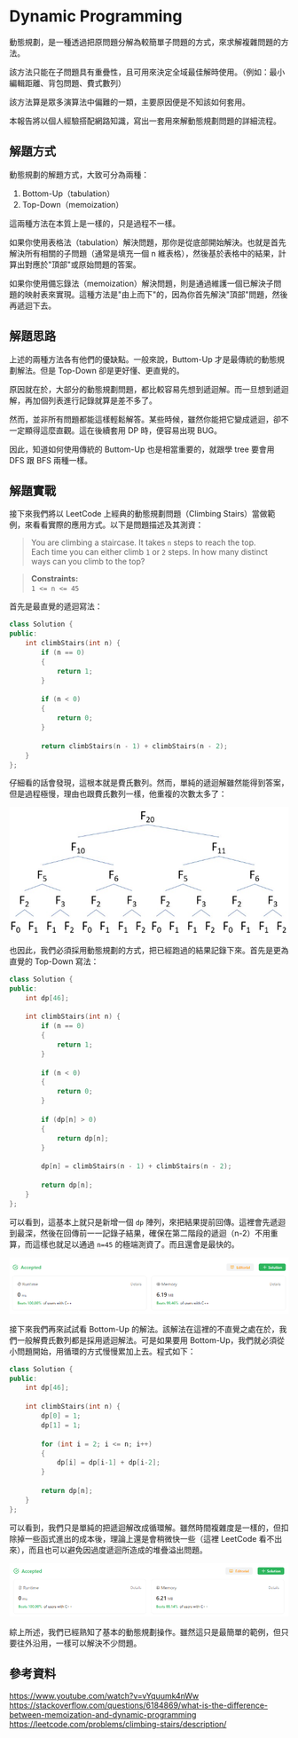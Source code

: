 # Dynamic Programming

動態規劃，是一種透過把原問題分解為較簡單子問題的方式，來求解複雜問題的方法。

該方法只能在子問題具有重疊性，且可用來決定全域最佳解時使用。（例如：最小編輯距離、背包問題、費式數列）

該方法算是眾多演算法中偏難的一類，主要原因便是不知該如何套用。

本報告將以個人經驗搭配網路知識，寫出一套用來解動態規劃問題的詳細流程。

## 解題方式

動態規劃的解題方式，大致可分為兩種：

1. Bottom-Up（tabulation）
2. Top-Down（memoization）

這兩種方法在本質上是一樣的，只是過程不一樣。

如果你使用表格法（tabulation）解決問題，那你是從底部開始解決。也就是首先解決所有相關的子問題（通常是填充一個 n 維表格），然後基於表格中的結果，計算出對應於"頂部"或原始問題的答案。

如果你使用備忘錄法（memoization）解決問題，則是通過維護一個已解決子問題的映射表來實現。這種方法是"由上而下"的，因為你首先解決"頂部"問題，然後再遞迴下去。

## 解題思路

上述的兩種方法各有他們的優缺點。一般來說，Buttom-Up 才是最傳統的動態規劃解法。但是 Top-Down 卻是更好懂、更直覺的。

原因就在於，大部分的動態規劃問題，都比較容易先想到遞迴解。而一旦想到遞迴解，再加個列表進行記錄就算是差不多了。

然而，並非所有問題都能這樣輕鬆解答。某些時候，雖然你能把它變成遞迴，卻不一定顯得這麼直觀。這在後續套用 DP 時，便容易出現 BUG。

因此，知道如何使用傳統的 Buttom-Up 也是相當重要的，就跟學 tree 要會用 DFS 跟 BFS 兩種一樣。

## 解題實戰

接下來我們將以 LeetCode 上經典的動態規劃問題（Climbing Stairs）當做範例，來看看實際的應用方式。以下是問題描述及其測資：

> You are climbing a staircase. It takes `n` steps to reach the top.  
> Each time you can either climb `1` or `2` steps. In how many distinct ways can you climb to the top?

> **Constraints:**  
> `1 <= n <= 45`

首先是最直覺的遞迴寫法：

```cpp
class Solution {
public:
    int climbStairs(int n) {
        if (n == 0)
        {
            return 1;
        }

        if (n < 0)
        {
            return 0;
        }

        return climbStairs(n - 1) + climbStairs(n - 2);
    }
};
```

仔細看的話會發現，這根本就是費氏數列。然而，單純的遞迴解雖然能得到答案，但是過程極慢，理由也跟費氏數列一樣，他重複的次數太多了：

![Alt text](fibonacci.jpg)

也因此，我們必須採用動態規劃的方式，把已經跑過的結果記錄下來。首先是更為直覺的 Top-Down 寫法：

```cpp
class Solution {
public:
    int dp[46];

    int climbStairs(int n) {
        if (n == 0)
        {
            return 1;
        }

        if (n < 0)
        {
            return 0;
        }

        if (dp[n] > 0)
        {
            return dp[n];
        }

        dp[n] = climbStairs(n - 1) + climbStairs(n - 2);

        return dp[n];
    }
};
```

可以看到，這基本上就只是新增一個 `dp` 陣列，來把結果提前回傳。這裡會先遞迴到最深，然後在回傳前一一記錄子結果，確保在第二階段的遞迴（n-2）不用重算，而這樣也就足以通過 `n=45` 的極端測資了。而且還會是最快的。

![Alt text](image-9.png)

接下來我們再來試試看 Bottom-Up 的解法。該解法在這裡的不直覺之處在於，我們一般解費氏數列都是採用遞迴解法。可是如果要用 Bottom-Up，我們就必須從小問題開始，用循環的方式慢慢累加上去。程式如下：

```cpp
class Solution {
public:
    int dp[46];

    int climbStairs(int n) {
        dp[0] = 1;
        dp[1] = 1;
        
        for (int i = 2; i <= n; i++)
        {
            dp[i] = dp[i-1] + dp[i-2];
        }

        return dp[n];
    }
};
```

可以看到，我們只是單純的把遞迴解改成循環解。雖然時間複雜度是一樣的，但扣除掉一些函式進出的成本後，理論上還是會稍微快一些（這裡 LeetCode 看不出來），而且也可以避免因過度遞迴所造成的堆疊溢出問題。

![Alt text](image-10.png)

綜上所述，我們已經熟知了基本的動態規劃操作。雖然這只是最簡單的範例，但只要往外沿用，一樣可以解決不少問題。

## 參考資料

https://www.youtube.com/watch?v=vYquumk4nWw  
https://stackoverflow.com/questions/6184869/what-is-the-difference-between-memoization-and-dynamic-programming  
https://leetcode.com/problems/climbing-stairs/description/
